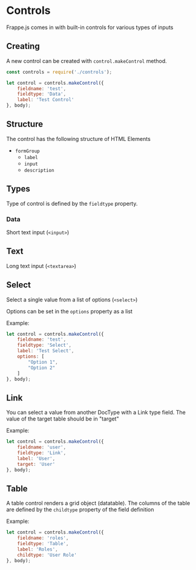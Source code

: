# Controls

Frappe.js comes in with built-in controls for various types of inputs

## Creating

A new control can be created with `control.makeControl` method.

```js
const controls = require('./controls');

let control = controls.makeControl({
	fieldname: 'test',
	fieldtype: 'Data',
	label: 'Test Control'
}, body);
```

## Structure

The control has the following structure of HTML Elements

- `formGroup`
	- `label`
	- `input`
	- `description`

## Types

Type of control is defined by the `fieldtype` property.

### Data

Short text input (`<input>`)

## Text

Long text input (`<textarea>`)

## Select

Select a single value from a list of options (`<select>`)

Options can be set in the `options` property as a list

Example:

```js
let control = controls.makeControl({
	fieldname: 'test',
	fieldtype: 'Select',
	label: 'Test Select',
	options: [
		"Option 1",
		"Option 2"
	]
}, body);
```

## Link

You can select a value from another DocType with a Link type field. The value of the target table should be in "target"

Example:

```js
let control = controls.makeControl({
	fieldname: 'user',
	fieldtype: 'Link',
	label: 'User',
	target: 'User'
}, body);
```

## Table

A table control renders a grid object (datatable). The columns of the table are defined by the `childtype` property of the field definition

Example:

```js
let control = controls.makeControl({
	fieldname: 'roles',
	fieldtype: 'Table',
	label: 'Roles',
	childtype: 'User Role'
}, body);
```
